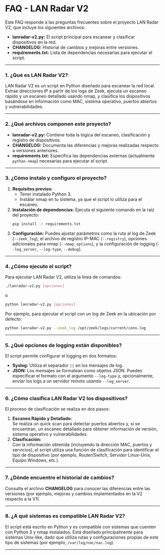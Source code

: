# FAQ - LAN Radar V2

Este FAQ responde a las preguntas frecuentes sobre el proyecto LAN Radar V2, que incluye los siguientes archivos:

- **lanradar-v2.py:** El script principal para escanear y clasificar dispositivos en la red.
- **CHANGELOG:** Historial de cambios y mejoras entre versiones.
- **requirements.txt:** Lista de dependencias necesarias para ejecutar el script.

---

### 1. ¿Qué es LAN Radar V2?
LAN Radar V2 es un script en Python diseñado para escanear la red local. Extrae direcciones IP a partir de los logs de Zeek, ejecuta un escaneo rápido y un escaneo detallado usando nmap, y clasifica los dispositivos basándose en información como MAC, sistema operativo, puertos abiertos y vulnerabilidades.

---

### 2. ¿Qué archivos componen este proyecto?
- **lanradar-v2.py:** Contiene toda la lógica del escaneo, clasificación y registro de dispositivos.
- **CHANGELOG:** Documenta las diferencias y mejoras realizadas respecto a versiones anteriores.
- **requirements.txt:** Especifica las dependencias externas (actualmente `python-nmap`) necesarias para ejecutar el script.

---

### 3. ¿Cómo instalo y configuro el proyecto?
1. **Requisitos previos:**
   - Tener instalado Python 3.
   - Instalar nmap en tu sistema, ya que el script lo utiliza para el escaneo.
2. **Instalación de dependencias:**
   Ejecuta el siguiente comando en la raíz del proyecto:
   ```bash
   pip install -r requirements.txt
   ```
3. **Configuración:**
   Puedes ajustar parámetros como la ruta al log de Zeek (`--zeek_log`), el archivo de registro IP-MAC (`--registry`), opciones adicionales para nmap (`--nmap_options`), y la configuración de logging (`--log_server`, `--log-type`, `--debug`).

---

### 4. ¿Cómo ejecuto el script?
Para ejecutar LAN Radar V2, utiliza la línea de comandos:
```bash
./lanradar-v2.py [opciones]
```
o
```bash
python lanradar-v2.py [opciones]
```
Por ejemplo, para ejecutar el script con un log de Zeek en la ubicación por defecto:
```bash
python lanradar-v2.py --zeek_log /opt/zeek/logs/current/conn.log
```

---

### 5. ¿Qué opciones de logging están disponibles?
El script permite configurar el logging en dos formatos:
- **Syslog:** Utiliza el separador `||` en los mensajes de log.
- **JSON:** Los mensajes se formatean como objetos JSON.
Puedes especificar el formato con el argumento `--log-type` y, opcionalmente, enviar los logs a un servidor remoto usando `--log_server`.

---

### 6. ¿Cómo clasifica LAN Radar V2 los dispositivos?
El proceso de clasificación se realiza en dos pasos:
1. **Escaneo Rápido y Detallado:**  
   Se realiza un quick scan para detectar puertos abiertos y, si se encuentran, un escaneo detallado para obtener información de versión, sistema operativo y vulnerabilidades.
2. **Clasificación:**  
   Con la información obtenida (incluyendo la dirección MAC, puertos y servicios), el script utiliza una función de clasificación para identificar el tipo de dispositivo (por ejemplo, Router/Switch, Servidor Linux-Unix, Equipo Windows, etc.).

---

### 7. ¿Dónde encuentro el historial de cambios?
Consulta el archivo **CHANGELOG** para conocer las diferencias entre las versiones (por ejemplo, mejoras y cambios implementados en la V2 respecto a la V1).

---

### 8. ¿A qué sistemas es compatible LAN Radar V2?
El script está escrito en Python y es compatible con sistemas que cuenten con Python 3 y nmap instalados. Está diseñado principalmente para sistemas Unix-like, dado que utiliza rutas y configuraciones propias de este tipo de sistemas (por ejemplo, `/var/log/nac/nac.log`).

---
